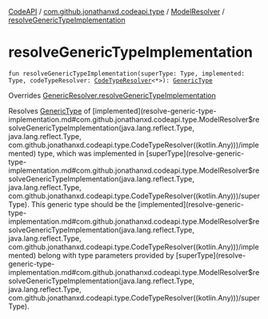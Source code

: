 [CodeAPI](../../index.md) / [com.github.jonathanxd.codeapi.type](../index.md) / [ModelResolver](index.md) / [resolveGenericTypeImplementation](.)

# resolveGenericTypeImplementation

`fun resolveGenericTypeImplementation(superType: Type, implemented: Type, codeTypeResolver: `[`CodeTypeResolver`](../-code-type-resolver/index.md)`<*>): `[`GenericType`](../-generic-type/index.md)

Overrides [GenericResolver.resolveGenericTypeImplementation](../../com.github.jonathanxd.codeapi.util/-generic-resolver/resolve-generic-type-implementation.md)

Resolves [GenericType](../-generic-type/index.md) of [implemented](resolve-generic-type-implementation.md#com.github.jonathanxd.codeapi.type.ModelResolver$resolveGenericTypeImplementation(java.lang.reflect.Type, java.lang.reflect.Type, com.github.jonathanxd.codeapi.type.CodeTypeResolver((kotlin.Any)))/implemented) type, which was implemented in [superType](resolve-generic-type-implementation.md#com.github.jonathanxd.codeapi.type.ModelResolver$resolveGenericTypeImplementation(java.lang.reflect.Type, java.lang.reflect.Type, com.github.jonathanxd.codeapi.type.CodeTypeResolver((kotlin.Any)))/superType). This generic type
should be the [implemented](resolve-generic-type-implementation.md#com.github.jonathanxd.codeapi.type.ModelResolver$resolveGenericTypeImplementation(java.lang.reflect.Type, java.lang.reflect.Type, com.github.jonathanxd.codeapi.type.CodeTypeResolver((kotlin.Any)))/implemented) belong with type parameters provided by [superType](resolve-generic-type-implementation.md#com.github.jonathanxd.codeapi.type.ModelResolver$resolveGenericTypeImplementation(java.lang.reflect.Type, java.lang.reflect.Type, com.github.jonathanxd.codeapi.type.CodeTypeResolver((kotlin.Any)))/superType).

